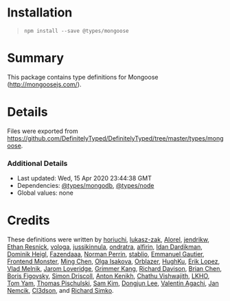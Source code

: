 # Installation
> `npm install --save @types/mongoose`

# Summary
This package contains type definitions for Mongoose (http://mongoosejs.com/).

# Details
Files were exported from https://github.com/DefinitelyTyped/DefinitelyTyped/tree/master/types/mongoose.

### Additional Details
 * Last updated: Wed, 15 Apr 2020 23:44:38 GMT
 * Dependencies: [@types/mongodb](https://npmjs.com/package/@types/mongodb), [@types/node](https://npmjs.com/package/@types/node)
 * Global values: none

# Credits
These definitions were written by [horiuchi](https://github.com/horiuchi), [lukasz-zak](https://github.com/lukasz-zak), [Alorel](https://github.com/Alorel), [jendrikw](https://github.com/jendrikw), [Ethan Resnick](https://github.com/ethanresnick), [vologa](https://github.com/vologab), [jussikinnula](https://github.com/jussikinnula), [ondratra](https://github.com/ondratra), [alfirin](https://github.com/alfirin), [Idan Dardikman](https://github.com/idandrd), [Dominik Heigl](https://github.com/various89), [Fazendaaa](https://github.com/Fazendaaa), [Norman Perrin](https://github.com/NormanPerrin), [stablio](https://github.com/stablio), [Emmanuel Gautier](https://github.com/emmanuelgautier), [Frontend Monster](https://github.com/frontendmonster), [Ming Chen](https://github.com/mingchen), [Olga Isakova](https://github.com/penumbra1), [Orblazer](https://github.com/orblazer), [HughKu](https://github.com/HughKu), [Erik Lopez](https://github.com/niuware), [Vlad Melnik](https://github.com/vladmel1234), [Jarom Loveridge](https://github.com/jloveridge), [Grimmer Kang](https://github.com/grimmer0125), [Richard Davison](https://github.com/richarddd), [Brian Chen](https://github.com/ToucheSir), [Boris Figovsky](https://github.com/borfig), [Simon Driscoll](https://github.com/dinodeSimon), [Anton Kenikh](https://github.com/anthony-kenikh), [Chathu Vishwajith](https://github.com/iamchathu), [LKHO](https://github.com/lkho), [Tom Yam](https://github.com/tomyam1), [Thomas Pischulski](https://github.com/nephix), [Sam Kim](https://github.com/rlaace423), [Dongjun Lee](https://github.com/ChazEpps), [Valentin Agachi](https://github.com/avaly), [Jan Nemcik](https://github.com/JanNemcik), [Cl3dson](https://github.com/cl3dson), and [Richard Simko](https://github.com/richardsimko).
